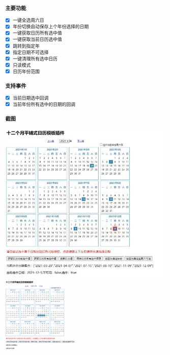 ### 主要功能
- [x] 一键全选周六日
- [x] 年份切换自动保存上个年份选择的日期
- [x] 一键获取日历所有选中值
- [x] 一键获取当前日历选中值
- [x] 跳转到指定年
- [x] 指定日期不可选择
- [x] 一键清理所有选中日历
- [x] 只读模式
- [x] 日历年份范围

### 支持事件
- [x] 当前日期选中回调
- [x] 当前年份所有选中的日期的回调

### 截图
![](img/1.jpg)
![](img/103.gif)